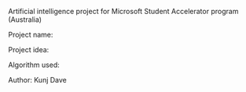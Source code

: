 Artificial intelligence project for Microsoft Student Accelerator program (Australia)

Project name:

Project idea:

Algorithm used:

Author: Kunj Dave